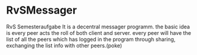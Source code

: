 # RvSMessager
RvS Semesteraufgabe
It is a decentral messager programm.
the basic idea is every peer acts the roll of both client and server.
every peer will have the list of all the peers which has logged in the program through sharing,
exchanging the list info with other peers.(poke)
